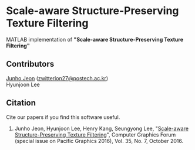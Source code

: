 # Scale-aware Structure-Preserving Texture Filtering
MATLAB implementation of <b>"Scale-aware Structure-Preserving Texture Filtering"</b>

## Contributors
[Junho Jeon](http://junhojeon.github.io/) (zwitterion27@postech.ac.kr)<br>
Hyunjoon Lee

## Citation
Cite our papers if you find this software useful.<br>
1. Junho Jeon, Hyunjoon Lee, Henry Kang, Seungyong Lee, "[Scale-aware Structure-Preserving Texture Filtering](http://onlinelibrary.wiley.com/doi/10.1111/cgf.13005/abstract)", Computer Graphics Forum (special issue on Pacific Graphics 2016), Vol. 35, No. 7, October 2016.
